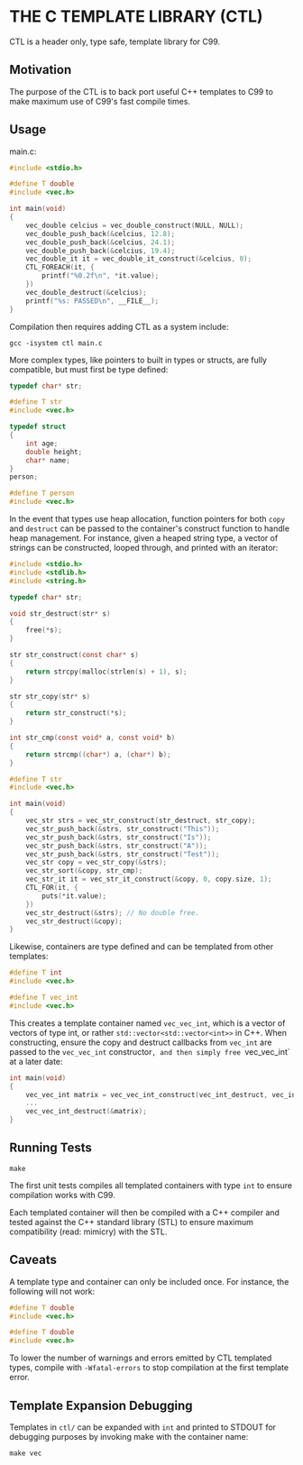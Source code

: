 # THE C TEMPLATE LIBRARY (CTL)

CTL is a header only, type safe, template library for C99.

## Motivation

The purpose of the CTL is to back port useful C++
templates to C99 to make maximum use of C99's fast compile times.

## Usage

main.c:

```C
#include <stdio.h>

#define T double
#include <vec.h>

int main(void)
{
    vec_double celcius = vec_double_construct(NULL, NULL);
    vec_double_push_back(&celcius, 12.8);
    vec_double_push_back(&celcius, 24.1);
    vec_double_push_back(&celcius, 19.4);
    vec_double_it it = vec_double_it_construct(&celcius, 0);
    CTL_FOREACH(it, {
        printf("%0.2f\n", *it.value);
    })
    vec_double_destruct(&celcius);
    printf("%s: PASSED\n", __FILE__);
}
```

Compilation then requires adding CTL as a system include:

    gcc -isystem ctl main.c

More complex types, like pointers to built in types or structs,
are fully compatible, but must first be type defined:

```C
typedef char* str;

#define T str
#include <vec.h>

typedef struct
{
    int age;
    double height;
    char* name;
}
person;

#define T person
#include <vec.h>
```

In the event that types use heap allocation, function pointers
for both `copy` and `destruct` can be passed to the container's
construct function to handle heap management. For instance,
given a heaped string type, a vector of strings can be constructed,
looped through, and printed with an iterator:


```C
#include <stdio.h>
#include <stdlib.h>
#include <string.h>

typedef char* str;

void str_destruct(str* s)
{
    free(*s);
}

str str_construct(const char* s)
{
    return strcpy(malloc(strlen(s) + 1), s);
}

str str_copy(str* s)
{
    return str_construct(*s);
}

int str_cmp(const void* a, const void* b)
{
    return strcmp((char*) a, (char*) b);
}

#define T str
#include <vec.h>

int main(void)
{
    vec_str strs = vec_str_construct(str_destruct, str_copy);
    vec_str_push_back(&strs, str_construct("This"));
    vec_str_push_back(&strs, str_construct("Is"));
    vec_str_push_back(&strs, str_construct("A"));
    vec_str_push_back(&strs, str_construct("Test"));
    vec_str copy = vec_str_copy(&strs);
    vec_str_sort(&copy, str_cmp);
    vec_str_it it = vec_str_it_construct(&copy, 0, copy.size, 1);
    CTL_FOR(it, {
        puts(*it.value);
    })
    vec_str_destruct(&strs); // No double free.
    vec_str_destruct(&copy);
}
```

Likewise, containers are type defined and can be templated
from other templates:

```C
#define T int
#include <vec.h>

#define T vec_int
#include <vec.h>
```

This creates a template container named `vec_vec_int`, which is
a vector of vectors of type int, or rather `std::vector<std::vector<int>>`
in C++. When constructing, ensure the copy and destruct callbacks from `vec_int` are passed
to the `vec_vec_int` constructor`, and then simply free `vec_vec_int` at a later date:

```C
int main(void)
{
    vec_vec_int matrix = vec_vec_int_construct(vec_int_destruct, vec_int_copy);
    ...
    vec_vec_int_destruct(&matrix);
}
```

## Running Tests

    make

The first unit tests compiles all templated containers with type
`int` to ensure compilation works with C99.

Each templated container will then be compiled with a C++ compiler
and tested against the C++ standard library (STL) to ensure maximum
compatibility (read: mimicry) with the STL.

## Caveats

A template type and container can only be included once. For instance,
the following will not work:

```C
#define T double
#include <vec.h>

#define T double
#include <vec.h>
```

To lower the number of warnings and errors emitted by CTL templated types,
compile with `-Wfatal-errors` to stop compilation at the first template error.

## Template Expansion Debugging

Templates in `ctl/` can be expanded with `int` and printed to STDOUT for debugging
purposes by invoking make with the container name:

    make vec
